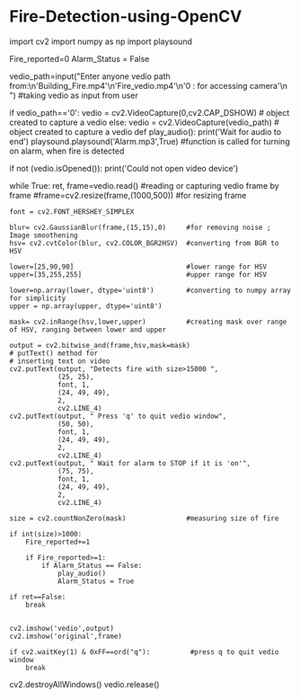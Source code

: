 # Fire-Detection-using-OpenCV
import cv2
import numpy as np
import playsound

Fire_reported=0
Alarm_Status = False

vedio_path=input("Enter anyone vedio path from:\n'Building_Fire.mp4'\n'Fire_vedio.mp4'\n'0 : for accessing camera'\n ") #taking vedio as input from user



if vedio_path=='0':
    vedio = cv2.VideoCapture(0,cv2.CAP_DSHOW)  # object created to capture a vedio
else:
    vedio = cv2.VideoCapture(vedio_path)  # object created to capture a vedio
def play_audio():
    print('Wait for audio to end')
    playsound.playsound('Alarm.mp3',True)       #function is called for turning on alarm, when fire is detected


if not (vedio.isOpened()):
    print('Could not open video device')

while True:
    ret, frame=vedio.read()                     #reading or capturing vedio frame by frame
    #frame=cv2.resize(frame,(1000,500))         #for resizing frame

    font = cv2.FONT_HERSHEY_SIMPLEX

    blur= cv2.GaussianBlur(frame,(15,15),0)     #for removing noise ; Image smoothening
    hsv= cv2.cvtColor(blur, cv2.COLOR_BGR2HSV)  #converting from BGR to HSV

    lower=[25,90,90]                            #lower range for HSV
    upper=[35,255,255]                          #upper range for HSV

    lower=np.array(lower, dtype='uint8')        #converting to numpy array for simplicity
    upper = np.array(upper, dtype='uint8')

    mask= cv2.inRange(hsv,lower,upper)          #creating mask over range of HSV, ranging between lower and upper

    output = cv2.bitwise_and(frame,hsv,mask=mask)
    # putText() method for
    # inserting text on video
    cv2.putText(output, "Detects fire with size>15000 ",
                (25, 25),
                font, 1,
                (24, 49, 49),
                2,
                cv2.LINE_4)
    cv2.putText(output, " Press 'q' to quit vedio window",
                (50, 50),
                font, 1,
                (24, 49, 49),
                2,
                cv2.LINE_4)
    cv2.putText(output, " Wait for alarm to STOP if it is 'on'",
                (75, 75),
                font, 1,
                (24, 49, 49),
                2,
                cv2.LINE_4)

    size = cv2.countNonZero(mask)               #measuring size of fire

    if int(size)>1000:
        Fire_reported+=1

        if Fire_reported>=1:
            if Alarm_Status == False:
                play_audio()
                Alarm_Status = True

    if ret==False:
        break


    cv2.imshow('vedio',output)
    cv2.imshow('original',frame)

    if cv2.waitKey(1) & 0xFF==ord("q"):          #press q to quit vedio window
        break
cv2.destroyAllWindows()
vedio.release()
